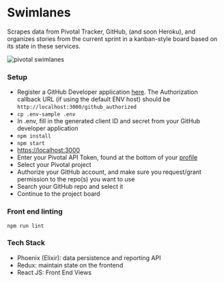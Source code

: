Swimlanes
=====================

Scrapes data from Pivotal Tracker, GitHub, (and soon Heroku), and organizes stories from the current sprint in a kanban-style board based on its state in these services.

![pivotal swimlanes](http://oi65.tinypic.com/2dsgw8w.jpg)

### Setup
- Register a GitHub Developer application [here](https://github.com/settings/developers). The Authorization callback URL (if using the
default ENV host) should be `http://localhost:3000/github_authorized`
- `cp .env-sample .env`
- In .env, fill in the generated client ID and secret from your GitHub developer application
- `npm install`
- `npm start`
- [https://localhost:3000](https://localhost:3000)
- Enter your Pivotal API Token, found at the bottom of your [profile](https://www.pivotaltracker.com/profile)
- Select your Pivotal project
- Authorize your GitHub account, and make sure you request/grant permission to the repo(s) you want to use
- Search your GitHub repo and select it
- Continue to the project board

### Front end linting
`npm run lint`

### Tech Stack
- Phoenix (Elixir):  data persistence and reporting API
- Redux:  maintain state on the frontend
- React JS:  Front End Views
